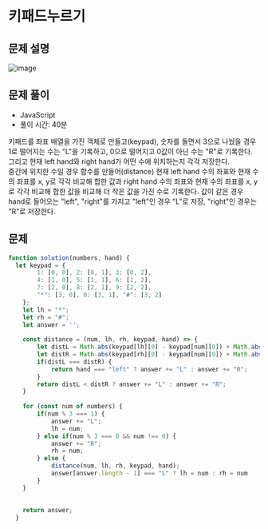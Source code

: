 # 키패드누르기

## 문제 설명
![image](https://github.com/sohyeonBak/TG_Algorithm/assets/76677897/59944376-5be7-4b54-9cb0-84f66d64b0da)

## 문제 풀이
* JavaScript
* 풀이 시간: 40분

키패드를 좌표 배열을 가진 객체로 만들고(keypad), 숫자를 돌면서 3으로 나눴을 경우 1로 떨어지는 수는 "L"을 기록하고, 0으로 떨어지고 0값이 아닌 수는 "R"로 기록한다.
그리고 현재 left hand와 right hand가 어떤 수에 위치하는지 각각 저장한다.
<br/>
중간에 위치한 수일 경우 함수를 만들어(distance) 현재 left hand 수의 좌표와 현재 수의 좌표를 x, y로 각각 비교해 합한 값과 right hand 수의 좌표와 현재 수의 좌표를 x, y로 각각 비교해 합한 값을 비교해 더 작은 값을 가진 수로 기록한다.
값이 같은 경우 hand로 들어오는 "left", "right"를 가지고 "left"인 경우 "L"로 저장, "right"인 경우는 "R"로 저장한다.

## 문제
```javascript
function solution(numbers, hand) {
  let keypad = {
        1: [0, 0], 2: [0, 1], 3: [0, 2],
        4: [1, 0], 5: [1, 1], 6: [1, 2],
        7: [2, 0], 8: [2, 1], 9: [2, 2],
        "*": [3, 0], 0: [3, 1], "#": [3, 2]
    };
    let lh = "*";
    let rh = "#";
    let answer = '';
    
    const distance = (num, lh, rh, keypad, hand) => {
        let distL = Math.abs(keypad[lh][0] - keypad[num][0]) + Math.abs(keypad[lh][1] - keypad[num][1]);
        let distR = Math.abs(keypad[rh][0] - keypad[num][0]) + Math.abs(keypad[rh][1] - keypad[num][1]);
        if(distL === distR) {
            return hand === "left" ? answer += "L" : answer += "R";
        }
        return distL < distR ? answer += "L" : answer += "R";
    }
    
    for (const num of numbers) {
        if(num % 3 === 1) {
            answer += "L";
            lh = num;
        } else if(num % 3 === 0 && num !== 0) {
            answer += "R";
            rh = num;
        } else {
            distance(num, lh, rh, keypad, hand);
            answer[answer.length - 1] === "L" ? lh = num : rh = num
        }
    }
    
    
    return answer;
  }
```
